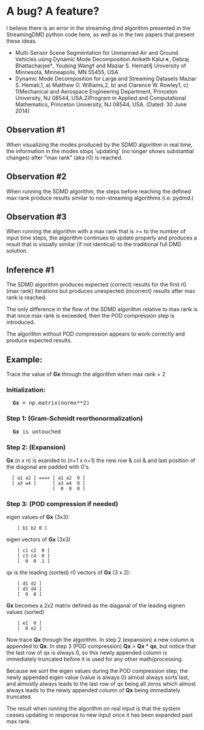 # A bug? A feature?

I believe there is an error in the streaming dmd algorithm presented
in the StreamingDMD python code here, as well as in the two papers
that present these ideas.

* Multi-Sensor Scene Segmentation for Unmanned Air and Ground Vehicles
  using Dynamic Mode Decomposition Aniketh Kalur∗, Debraj
  Bhattacharjee†, Youbing Wang‡ and Maziar S. Hemati§ University of
  Minnesota, Minneapolis, MN 55455, USA
* Dynamic Mode Decomposition for Large and Streaming Datasets Maziar
  S. Hemati,1, a) Matthew O. Williams,2, b) and Clarence W. Rowley1,
  c) 1)Mechanical and Aerospace Engineering Department, Princeton
  University, NJ 08544, USA.2)Program in Applied and Computational
  Mathematics, Princeton University, NJ 08544, USA.  (Dated: 30 June
  2014)

## Observation #1

When visualizing the modes produced by the SDMD algorithm in real
time, the information in the modes stops 'updating' (no longer shows
substantial changes) after "max rank" (aka r0) is reached.

## Observation #2

When running the SDMD algorithm, the steps before reaching the defined
max rank produce results similar to non-streaming algorithms
(i.e. pydmd.)

## Observation #3

When running the algorithm with a max rank that is >= to the number of
input time steps, the algorithm continues to update properly and
produces a result that is visually similar (if not identical) to the
traditional full DMD solution.

## Inference #1

The SDMD algorithm produces expected (correct) results for the first
r0 (max rank) iterations but produces unexpected (incorrect) results
after max rank is reached.

The only difference in the flow of the SDMD algorithm relative to max
rank is that once max rank is exceeded, then the POD compression step
is introduced.

The algorithm without POD compression appears to work correctly and
produce expected results.

## Example:

Trace the value of **Gx** through the algorithm when max rank = 2

### Initialization:

<pre>
  <b>Gx</b> = np.matrix(normx**2)
</pre>

### Step 1: (Gram-Schmidt reorthonormalization)

<pre>
  <b>Gx</b> is untouched
</pre>

### Step 2: (Expansion)

**Gx** (n x n) is exanded to (n+1 x n+1) the new row & col & and last
position of the diagonal are padded with 0's.

```
  [ a1 a2 ] ===> [ a1 a2  0 ]
  [ a3 a4 ]      [ a3 a4  0 ]
                 [  0  0  0 ]
```

### Step 3: (POD compression if needed)

  eigen values of **Gx** (3x3):

```
    [ b1 b2 0 ]
```

  eigen vectors of **Gx** (3x3)

```
    [ c1 c2  0 ]
    [ c3 c4  0 ]
    [  0  0  1 ]
```

  qx is the leading (sorted) r0 vectors of **Gx** (3 x 2):

```
    [ d1 d2 ]
    [ d3 d4 ]
    [  0  0 ]
```

  **Gx** becomes a 2x2 matrix defined as the diaganal of the leading
  eignen values (sorted)

```
    [ e1  0 ]
    [  0 e2 ]
```

  Now trace **Qx** through the algorithm.  In step 2 (expansion) a new
  column is appended to **Qx**.  In step 3 (POD compression) **Qx** =
  **Qx** * **qx**, but notice that the last row of qx is always 0, so
  this newly appended column is immediately truncated before it is
  used for any other math/processing.

  Because we sort the eigen values during the POD compression step,
  the newly appended eigen value (value is always 0) almost always
  sorts last, and almostly always leads to the last row of qx being
  all zeros which almost always leads to the newly appended column of
  **Qx** being immediately truncated.

  The result when running the algorithm on real input is that the
  system ceases updating in response to new input once it has been
  expanded past max rank.

  